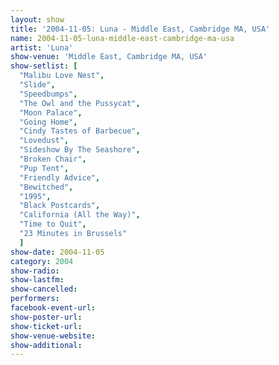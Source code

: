 ```yaml
---
layout: show
title: '2004-11-05: Luna - Middle East, Cambridge MA, USA'
name: 2004-11-05-luna-middle-east-cambridge-ma-usa
artist: 'Luna'
show-venue: 'Middle East, Cambridge MA, USA'
show-setlist: [
  "Malibu Love Nest",
  "Slide",
  "Speedbumps",
  "The Owl and the Pussycat",
  "Moon Palace",
  "Going Home",
  "Cindy Tastes of Barbecue",
  "Lovedust",
  "Sideshow By The Seashore",
  "Broken Chair",
  "Pup Tent",
  "Friendly Advice",
  "Bewitched",
  "1995",
  "Black Postcards",
  "California (All the Way)",
  "Time to Quit",
  "23 Minutes in Brussels"
  ]
show-date: 2004-11-05
category: 2004
show-radio: 
show-lastfm: 
show-cancelled: 
performers: 
facebook-event-url: 
show-poster-url: 
show-ticket-url: 
show-venue-website: 
show-additional: 
---
```


